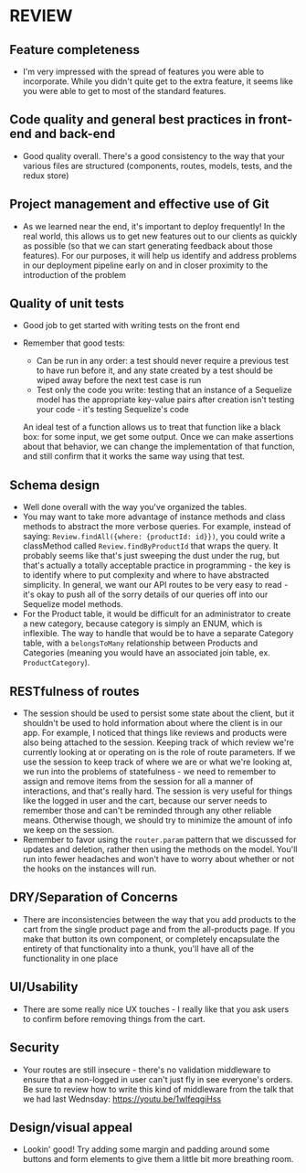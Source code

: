 # REVIEW

## Feature completeness

* I'm very impressed with the spread of features you were able to incorporate. While you didn't quite get to the extra feature, it seems like you were able to get to most of the standard features.

## Code quality and general best practices in front-end and back-end

* Good quality overall. There's a good consistency to the way that your various files are structured (components, routes, models, tests, and the redux store)

## Project management and effective use of Git

* As we learned near the end, it's important to deploy frequently! In the real world, this allows us to get new features out to our clients as quickly as possible (so that we can start generating feedback about those features). For our purposes, it will help us identify and address problems in our deployment pipeline early on and in closer proximity to the introduction of the problem

## Quality of unit tests

* Good job to get started with writing tests on the front end
* Remember that good tests:
  * Can be run in any order: a test should never require a previous test to have run before it, and any state created by a test should be wiped away before the next test case is run
  * Test only the code you write: testing that an instance of a Sequelize model has the appropriate key-value pairs after creation isn't testing your code - it's testing Sequelize's code

  An ideal test of a function allows us to treat that function like a black box: for some input, we get some output. Once we can make assertions about that behavior, we can change the implementation of that function, and still confirm that it works the same way using that test.

## Schema design

* Well done overall with the way you've organized the tables.
* You may want to take more advantage of instance methods and class methods to abstract the more verbose queries. For example, instead of saying: `Review.findAll({where: {productId: id}})`, you could write a classMethod called `Review.findByProductId` that wraps the query. It probably seems like that's just sweeping the dust under the rug, but that's actually a totally acceptable practice in programming - the key is to identify where to put complexity and where to have abstracted simplicity. In general, we want our API routes to be very easy to read - it's okay to push all of the sorry details of our queries off into our Sequelize model methods.
* For the Product table, it would be difficult for an administrator to create a new category, because category is simply an ENUM, which is inflexible. The way to handle that would be to have a separate Category table, with a `belongsToMany` relationship between Products and Categories (meaning you would have an associated join table, ex. `ProductCategory`).

## RESTfulness of routes

* The session should be used to persist some state about the client, but it shouldn't be used to hold information about where the client is in our app. For example, I noticed that things like reviews and products were also being attached to the session. Keeping track of which review we're currently looking at or operating on is the role of route parameters. If we use the session to keep track of where we are or what we're looking at, we run into the problems of statefulness - we need to remember to assign and remove items from the session for all a manner of interactions, and that's really hard. The session is very useful for things like the logged in user and the cart, because our server needs to remember those and can't be reminded through any other reliable means. Otherwise though, we should try to minimize the amount of info we keep on the session.
* Remember to favor using the `router.param` pattern that we discussed for updates and deletion, rather then using the methods on the model. You'll run into fewer headaches and won't have to worry about whether or not the hooks on the instances will run.

## DRY/Separation of Concerns

* There are inconsistencies between the way that you add products to the cart from the single product page and from the all-products page. If you make that button its own component, or completely encapsulate the entirety of that functionality into a thunk, you'll have all of the functionality in one place

## UI/Usability

* There are some really nice UX touches - I really like that you ask users to confirm before removing things from the cart.

## Security

* Your routes are still insecure - there's no validation middleware to ensure that a non-logged in user can't just fly in see everyone's orders. Be sure to review how to write this kind of middleware from the talk that we had last Wednsday: https://youtu.be/1wIfeqgiHss

## Design/visual appeal

* Lookin' good! Try adding some margin and padding around some buttons and form elements to give them a little bit more breathing room.
